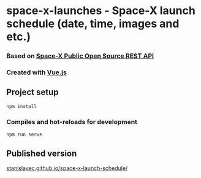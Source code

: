 # space-x-launches - Space-X launch schedule (date, time, images and etc.)
### Based on [Space-X Public Open Source REST API](https://github.com/r-spacex/SpaceX-API)
### Created with [Vue.js](https://vuejs.org/)

## Project setup
```
npm install
```

### Compiles and hot-reloads for development
```
npm run serve
```

## Published version
[stanislavec.github.io/space-x-launch-schedule/](https://stanislavec.github.io/space-x-launch-schedule/)

